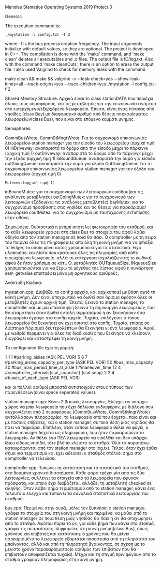 Manolas Stamatios Operating Systems 2019 Project 3

General:

The execution command is:

    ./mystation -l config.txt -f 2 
where -f is the bus process creation frequency. The input arguments initialize with default values, so they are optional. The project is developed in C++. The compilation is done with the 'make' command, and 'make clean' deletes all executables and .ο files. The output file is IO/log.txt. Also, with the command 'make cleanOuts', there is an option to erase the output file. I also used Valgrind to check for memory leaks with the command:

make clean && make && valgrind -v --leak-check=yes --show-leak-kinds=all --track-origins=yes --trace-children=yes ./mystation -l config.txt -f 2

Shared Memory Structure:
	Αρχικά είναι το class stationDATA που περιέχει όλους τους σεμαφόρους, και τις μεταβλητές για την επικοινωνία
ανάμεσα στο εισερχόμενο/εξερχόμενο λεωφορείο. Έπειτα, είναι ένας πίνακας από νησίδες (class Bay) με διαφορετικό 
αριθμό από θέσεις παρκαρίσματος λεωφορείων(class Bus), που είναι στο επόμενο κομμάτι μνήμης.

Semaphores:

CommBusWrote, CommStMngrWrote: Για το συχρονισμό επικοινωνίας λεωφορείου-station manager
	για την είσοδο του λεωφορείου (αρχική τιμή 0)
inDriveway: αναπαριστά το δρόμο από την είσοδο μέχρι το πάρκινγκ (αρχική τιμή 1)
outDriveway: αναπαριστά το δρόμο από το πάρκινγκ μέχρι την έξοδο (αρχική τιμή 1)
inBoundQueue: αναπαριστά την ουρά για είσοδο
outGoingQueue: αναπαριστά την ουρά για έξοδο
OutGoingComm: Για το συχρονισμό επικοινωνίας λεωφορείου-station manager για την έξοδο του λεωφορείου (αρχική τιμή 0)

	Mutexes:(αρχική τιμή 1)
inBoundMutex: για το συγχρονισμό των λειτουργιών εισόδου(και τις ανάλογες μεταβλητές)
outGoingMutex: για το συγχρονισμό των λειτουργιών εξόδου(και τις ανάλογες μεταβλητές)
bayMutex: για το συγχρονισμό πρόσβασης στις νησίδες και τις θέσεις για παρκάρισμα/λεωφορεία
coutMutex: για το συγχρονισμό μη ταυτόχρονης εκτύπωσης στην οθόνη
	
Σημειώσεις:
	Ουσιαστικά η μνήμη αποτελεί φωτογραφία του σταθμού, και το κάθε λεωφορείο γράφει στη class Bus τα στοιχεία
του αφού λάβει οδηγία από τον station manager σε ποια θα πάει. Ο comptroller με τη σειρά του παίρνει όλες τις
πληροφορίες από όλη τη κοινή μνήμη για να φτιάξει το ledger, το οποίο μόνο αυτός χρησιμοποιεί για τα στατιστικά.
	Είχα υλοποιήσει και λίστα που κρατούσε όλες τις πληφορίες από κάθε εισερχόμενο λεωφορείο, αλλά τη κατέργησα
(σχολιάζωντας το κώδικα) αφού δε ήταν χρήσιμη σε κάτι.
	Οι μεταβλητές OUTqueueSize, INqueueSize χρησιμοποιούνται για να ξέρω το μέγεθος της λίστας αφού η συνάρτηση
sem_getvalue επιστρέφει μόνο μη αρνητικούς αριθμούς.


Ανάπτυξη Κώδικα:

mystation.cpp:
	Διαβάζει το config αρχείο, και αρχικοποιεί με βάση αυτό τη κοινή μνήμη. Δεν είναι υποχρωτικό να δωθεί σαν όρισμα
εφόσον όλες οι μεταβλητές έχουν αρχική τιμή. Έπειτα, ξεκινά το station manager, το comptroller και με μία επανάληψη
ξεκινά τη δημιουργία λεωφορείων, που θα σταματήσει όταν δωθεί εντολή τερματισμού ή αν ξεκινήσουν όσα λεωφορεία έγραφε
στο config αρχείο. Τυχαία, επιλέγεται τι τύπος λεωφορείου θα ξεκινήσει αν έχει οριστεί στο config. Τυχαία, επίσης
σε διάστημα f(όρισμα) δευτερολέπτων θα ξεκινήσει κι ένα λεωφορείο. Αφού, με waitpid περιμένει για όλες τις διαδικασίες
που ξεκίνησε να κλείσουν, διαγράφει και καταστρέφει τη κοινή μνήμη.

Το configuraion file έχει τη μορφή:

1 1 1 #parking_aisles (ASK PEL VOR)
5 6 7 #parking_aisles_capacity_per_type (ASK PEL VOR)
50 #bus_max_capacity
20 #bus_max_period_time_at_aisle
1 #maneuver_time
12 4 #comptroller_intervals(stat_snapshot) (stat snap)
2 2 4 #buses_of_each_type (ASK PEL VOR)

και οι πολλοί αριθμοί μπροστά αντιστοιχούν στους τύπους των παρενθέσεων(είναι space seperated values).

station manager.cpp:
	Κάνει 2 βασικές λειτουργίες. Ελέγχει αν υπάρχει χώρος να μπει λεωφορείο που έχει δηλώσει ενδιαφέρον, με διάλογο που
συχρονίζεται από 2 σεμαφόρους (CommBusWrote, CommStMngrWrote) ανταλλάσουν πληροφορίες, το λεωφορείο από που έρχεται,
ποιο είναι και με πόσους επίβατες, και ο station manager, σε ποιά θέση μιας νησίδας θα πάει να παρκάρει. Επιπλέον, όταν
κάποιο λεωφορείο θέλει να φύγει, ο station manager δέχεται ως πληροφορία, που ήταν παρκαρισμένο το λεωφορείο. Αν θέλει
ένα ΠΕΛ λεωφορείο να εισέλθει και δεν υπάρχει ίδιου είδους νησίδα, τότε βλέπει κλειστό το σταθμό. Όλα τα παραπάνω 
καταγράφονται από τον station manager στο log.txt. Τέλος, όταν έχει έρθει σήμα για τερματισμό και έχει αδειάσει ο
σταθμός στέλνει σήμα στο comptroller να τελειώσει.

comptroller.cpp:
	Τυπώνει τη κατάσταση και τα στατιστικά του σταθμού, στα δοσμένα χρονικά διαστήματα. Κάθε φορά τρέχει μία από τις
δύο λειτουργίες, συλλέγει τα στοιχεία από τα λεωφορεία που έφυγαν πρόσφατα, και όποιο έχει διαβάζεται, αλλάζει τη μεταβλητή
checked σε αληθής. Όταν λάβει σήμα τερματισμού από το station manager, κάνει ένα τελευταίο έλεγχο και τυπώνει τα συνολικά
στατιστικά λειτουργίας του σταθμού.

bus.cpp:
	Περιμένει στην ουρά, μόλις τον ξυπνήσει ο station manager, γράφει τα στοιχεία του στη κοινή μνήμη και περιμένει να
μάθει από το station manager σε ποια θεση μιας νησίδας θα πάει ή αν θα αποχωρήσει από το σταθμό. Αφότου πάρει το οκ,
για κάθε βήμα που κάνει στο σταθμό, γράφει τις απαραίτητες πληφορείες στη κοινή μνήμη(class Bus), όπως χρόνους και επιβάτες
και κατάσταση. ο χρόνος που θα μείνει παρκαρισμένο το λεωφορείο εξαρτάται ποσοστιαία από τη πληρότητά του μπαίνοντας, αλλά
και από τη πληρότητά βγαίνοντας, σε σχέση με το μέγιστο χρόνο παρακαρίσματος(ο αριθμός των επιβατών που θα επιβιστούν
αποφασίζεται τυχαία). Μέχρι και τη στιγμή πριν φύγουν από το σταθμό γράφουν πληροφορίες στη κοινή μνήμη.